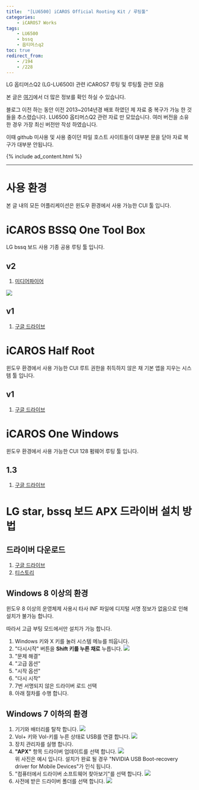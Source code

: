 ```yaml
---
title:  "[LU6500] iCAROS Official Rooting Kit / 루팅툴"
categories:
    - iCAROS7 Works
tags:
    - LU6500
    - bssq
    - 옵티머스q2
toc: true
redirect_from:
    - /194
    - /228
---
```

LG 옵티머스Q2 (LG-LU6500) 관련 iCAROS7 루팅 및 루팅툴 관련 모음

본 글은 [여기](https://minnote.net/icaros7%20works/BSSQ-Download/)에서 더 많은 정보를 확인 하실 수 있습니다.

블로그 이전 하는 동안 이전 2013~2014년경 배포 하였던 제 자료 중 복구가 가능 한 것들을 추스렸습니다.
LU6500 옵티머스Q2 관련 자료 만 모았습니다. 여러 버전을 소유한 경우 가장 최신 버전만 작성 하였습니다.

이때 github 미사용 및 사용 중이던 파일 호스트 사이트들이 대부분 문을 닫아 자료 복구가 대부분 안됩니다.

{% include ad_content.html %}

<hr>

# 사용 환경
본 글 내의 모든 어플리케이션은 윈도우 환경에서 사용 가능한 CUI 툴 입니다.

# iCAROS BSSQ One Tool Box
LG bssq 보드 사용 기종 공용 루팅 툴 입니다.

## v2
1. [미디어파이어](http://www.mediafire.com/download/t32ncpcjail4b5u/Icaros_BSSQ_One_Tool_Box_Dev.2.zip)

![](/assets/2021-01-23-LU6500-iCAROS-RootKit/1.jpg)

## v1
1. [구글 드라이브](https://drive.google.com/file/d/1tG9OxCGXHvSGOamCtSwtcn_AFBlyV_4p/view?usp=sharing)

# iCAROS Half Root
윈도우 환경에서 사용 가능한 CUI 루트 권한을 취득하지 않은 채 기본 앱을 지우는 시스템 툴 입니다.

## v1
1. <a href="https://drive.google.com/file/d/1sUbETGBxGKktLel9sCFeIfYvBQyksh37/view?usp=sharing" target="_blank">구글 드라이브</a>

# iCAROS One Windows
윈도우 환경에서 사용 가능한 CUI 128 펌웨어 루팅 툴 입니다.

## 1.3
1. <a href="https://drive.google.com/file/d/1LvVM4BPtyQjs5Nj8iLrfBb2rPfNrU4i4/view?usp=sharing" target="_blank">구글 드라이브</a>

# LG star, bssq 보드 APX 드라이버 설치 방법
## 드라이버 다운로드
1. [구글 드라이브](https://drive.google.com/file/d/1bKY5WYZ7_khyupuRRdfj76EWfp1N0a6A/view?usp=sharing)
2. [티스토리](https://minnote.tistory.com/attachment/cfile2.uf@210F473B55F44A9710135A.zip)

## Windows 8 이상의 환경
윈도우 8 이상의 운영체제 사용시 타사 INF 파일에 디지털 서명 정보가 없음으로 인해 설치가 불가능 합니다.

따라서 고급 부팅 모드에서만 설치가 가능 합니다.

1. Windows 키와 X 키를 눌러 시스템 메뉴를 띄웁니다.
2. "다시시작" 버튼을 **Shift 키를 누른 채로** 누릅니다.
   ![](/assets/2021-01-23-LU6500-iCAROS-RootKit/8.png)
3. "문제 해결"
4. "고급 옵션"
5. "시작 옵션"
6. "다시 시작"
7. 7번 서명되지 않은 드라이버 로드 선택
8. 아래 절차를 수행 합니다.

## Windows 7 이하의 환경

1. 기기와 배터리를 탈착 합니다.
   ![](/assets/2021-01-23-LU6500-iCAROS-RootKit/2.jpg)
2. Vol+ 키와 Vol-키를 누른 상태로 USB를 연결 합니다.
   ![](/assets/2021-01-23-LU6500-iCAROS-RootKit/3.png)
3. 장치 관리자를 실행 합니다.
4. **"APX"** 항목 드라이버 업데이트를 선택 합니다.
   ![](/assets/2021-01-23-LU6500-iCAROS-RootKit/5.png)   
   위 사진은 예시 입니다. 설치가 완료 될 경우 "NVIDIA USB Boot-recovery driver for Mobile Devices"가 인식 됩니다.
5. "컴퓨터에서 드라이버 소프트웨어 찾아보기"를 선택 합니다.
   ![](/assets/2021-01-23-LU6500-iCAROS-RootKit/6.png)
6. 사전에 받은 드라이버 폴더를 선택 합니다.
   ![](/assets/2021-01-23-LU6500-iCAROS-RootKit/7.png)